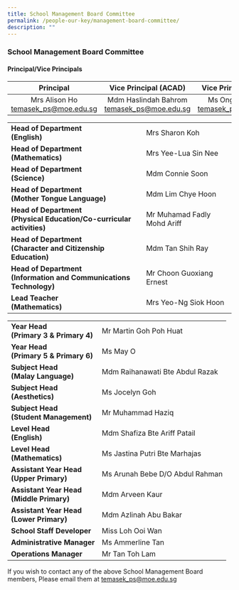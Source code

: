 ```yaml
---
title: School Management Board Committee
permalink: /people-our-key/management-board-committee/
description: ""
---
```

### School Management Board Committee

#### Principal/Vice Principals

| Principal 	| Vice Principal (ACAD) 	| Vice Principal (Admin) 	|
|:---:	|:---:	|:---:	|
| Mrs Alison Ho<br>temasek_ps@moe.edu.sg 	| Mdm Haslindah Bahrom<br>temasek_ps@moe.edu.sg  	| Ms Ong Seow Peng<br>temasek_ps@moe.edu.sg  	|

|  	|  	|
|---	|---	|
| **Head of Department<br>(English)** 	| Mrs Sharon Koh 	|
| **Head of Department<br>(Mathematics)** 	| Mrs Yee-Lua Sin Nee 	|
| **Head of Department<br>(Science)** 	| Mdm Connie Soon  	|
| **Head of Department<br>(Mother Tongue Language)** 	| Mdm Lim Chye Hoon  	|
| **Head of Department<br>(Physical Education/Co-curricular activities)** 	| Mr Muhamad Fadly Mohd Ariff     	|
| **Head of Department<br>(Character and Citizenship Education)** 	| Mdm Tan Shih Ray 	|
| **Head of Department<br>(Information and Communications<br>Technology)** 	| Mr Choon Guoxiang Ernest  	|
| **Lead Teacher<br>(Mathematics)** 	| Mrs Yeo-Ng Siok Hoon   	|

|  	|  	|
|---	|---	|
| **Year Head<br>(Primary 3 & Primary 4)** 	| Mr Martin Goh Poh Huat  	|
| **Year Head<br>(Primary 5 & Primary 6)** 	| Ms May O  	|
| **Subject Head  <br>(Malay Language)** 	| Mdm Raihanawati Bte Abdul Razak  	|
| **Subject Head  <br>(Aesthetics)** 	| Ms Jocelyn Goh  	|
| **Subject Head<br>(Student Management)** 	| Mr Muhammad Haziq 	|
| **Level Head<br>(English)<br>** 	| Mdm Shafiza Bte Ariff Patail 	|
| **Level Head<br>(Mathematics)<br>** 	| Ms Jastina Putri Bte Marhajas 	|
| **Assistant Year Head<br>(Upper Primary)** 	| Ms Arunah Bebe D/O Abdul Rahman 	|
| **Assistant Year Head<br>(Middle Primary)** 	|  Mdm Arveen Kaur 	|
| **Assistant Year Head<br>(Lower Primary)<br>** 	| Mdm Azlinah Abu Bakar 	|
| **School Staff Developer<br>** 	| Miss Loh Ooi Wan   	|
| **Administrative Manager** 	| Ms Ammerline Tan  	|
| **Operations Manager** 	| Mr Tan Toh Lam  	|

If you wish to contact any of the above School Management Board members, Please email them at [temasek\_ps@moe.edu.sg](mailto:temasek_ps@moe.edu.sg)